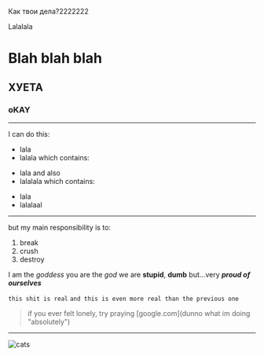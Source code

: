 Как твои дела?2222222

Lalalala
# Blah blah blah
## ХУЕТА
### oKAY
******
I can do this:
* lala
* lalala which contains:
+ lala and also
+ lalalala which contains:
- lala
- lalalaal
------
 but my main responsibility is to:
 1. break
 2. crush
 3. destroy

 I am the *goddess*
 you are the _god_
 we are **stupid**, __dumb__ but...very ***proud of ourselves***
 
 ` this shit is real `
 ``` and this is even more real than the previous one ```
 > if you ever felt lonely, try praying
 [google.com](dunno what im doing "absolutely")
*****
![cats](https://media.istockphoto.com/id/1680221347/photo/snow-lynx-bengal-cat-sitting-pawing-and-facing-the-camera-isolated-on-white.jpg?s=1024x1024&w=is&k=20&c=i-7FPma1W9NBF_aoboYdq3fgLGNBuSBMPIg11xuM6CA= "huyeta")
